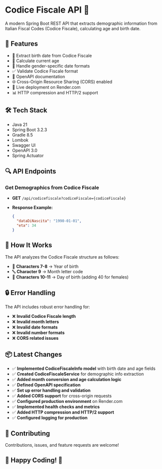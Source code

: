 # Codice Fiscale API 🎯

A modern Spring Boot REST API that extracts demographic information from Italian Fiscal Codes (Codice Fiscale), calculating age and birth date.

## 🚀 Features
- 📅 Extract birth date from Codice Fiscale
- 🎂 Calculate current age
- 🚻 Handle gender-specific date formats
- ✅ Validate Codice Fiscale format
- 📖 OpenAPI documentation
- 🌐 Cross-Origin Resource Sharing (CORS) enabled
- 🚀 Live deployment on Render.com
- 📊 HTTP compression and HTTP/2 support

## 🛠 Tech Stack
- Java 21
- Spring Boot 3.2.3
- Gradle 8.5
- Lombok
- Swagger UI
- OpenAPI 3.0
- Spring Actuator

## 🔍 API Endpoints

### Get Demographics from Codice Fiscale
- **GET** `/api/codicefiscale?codiceFiscale={codiceFiscale}`
- **Response Example:**
  
  ```json
  {
    "dataDiNascita": "1990-01-01",
    "eta": 34
  }
  ```

## 🔧 How It Works

The API analyzes the Codice Fiscale structure as follows:

- 📌 **Characters 7-8** → Year of birth
- 🔤 **Character 9** → Month letter code
- 🔢 **Characters 10-11** → Day of birth (adding 40 for females)

## 🔒 Error Handling

The API includes robust error handling for:

- ❌ **Invalid Codice Fiscale length**
- ❌ **Invalid month letters**
- ❌ **Invalid date formats**
- ❌ **Invalid number formats**
- ❌ **CORS related issues**

## 📦 Latest Changes

- ✅ **Implemented CodiceFiscaleInfo model** with birth date and age fields
- ✅ **Created CodiceFiscaleService** for demographic info extraction
- ✅ **Added month conversion and age calculation logic**
- ✅ **Defined OpenAPI specification**
- ✅ **Set up error handling and validation**
- ✅ **Added CORS support** for cross-origin requests
- ✅ **Configured production environment** on Render.com
- ✅ **Implemented health checks and metrics**
- ✅ **Added HTTP compression and HTTP/2 support**
- ✅ **Configured logging for production**

## 🤝 Contributing

Contributions, issues, and feature requests are welcome!

## 🎯 Happy Coding! 🚀
  
